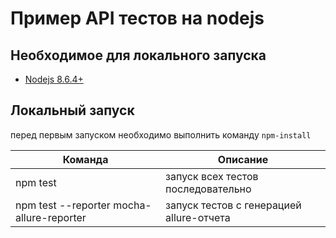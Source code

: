 # Пример API тестов на nodejs

## Необходимое для локального запуска

* [Nodejs 8.6.4+](https://nodejs.org/)

## Локальный запуск

перед первым запуском необходимо выполнить команду `npm-install`

Команда | Описание
------------ | -------------
npm test | запуск всех тестов последовательно
npm test --reporter mocha-allure-reporter | запуск тестов с генерацией allure-отчета
